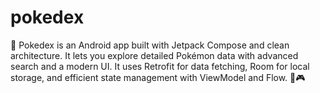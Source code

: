 # pokedex
📌 Pokedex is an Android app built with Jetpack Compose and clean architecture. It lets you explore detailed Pokémon data with advanced search and a modern UI. It uses Retrofit for data fetching, Room for local storage, and efficient state management with ViewModel and Flow. 🚀🎮
